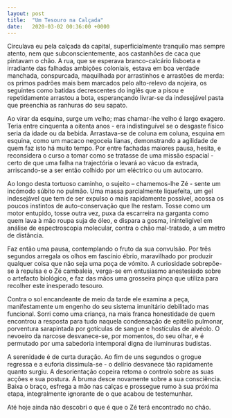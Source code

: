 ```yaml
---
layout: post
title:  "Um Tesouro na Calçada"
date:   2020-03-02 00:36:00 +0000
---
```

Circulava eu pela calçada da capital, superficialmente tranquilo mas sempre atento, nem que subconscientemente, aos castanhões de caca que pintavam o chão. A rua, que se esperava branco-calcário lisboeta e irradiante das falhadas ambições coloniais, estava em boa verdade manchada, conspurcada, maquilhada por arrastinhos e arrastões de merda: os primos padrões mais bem marcados pelo alto-relevo da nojeira, os seguintes como batidas decrescentes do inglês que a pisou e repetidamente arrastou a bota, esperançando livrar-se da indesejável pasta que preenchia as ranhuras do seu sapato.

Ao virar da esquina, surge um velho; mas chamar-lhe velho é largo exagero. Teria entre cinquenta a oitenta anos - era indistinguível se o desgaste físico seria da idade ou da bebida. Arrastava-se de coluna em coluna, esquina em esquina, como um macaco negoceia lianas, demonstrando a agilidade de quem faz isto há muito tempo. Por entre fachadas maiores pausa, hesita, e reconsidera o curso a tomar como se tratasse de uma missão espacial - certo de que uma falha na trajectória o levará ao vácuo da estrada, arriscando-se a ser então colhido por um eléctrico ou um autocarro.

Ao longo desta tortuoso caminho, o sujeito – chamemos-lhe Zé - sente um incómodo súbito no pulmão. Uma massa parcialmente liquefeita, um gel indesejável que tem de ser expulso o mais rapidamente possível, acossa os poucos instintos de auto-conservação que lhe restam. Tosse como um motor entupido, tosse outra vez, puxa da escarreira na garganta como quem lava à mão roupa suja de óleo, e dispara a gosma, ininteligível em análise de espectroscopia molecular, contra o chão mal-tratado, a um metro de distância.

Faz então uma pausa, contemplando o fruto da sua convulsão. Por três segundos arregala os olhos em fascínio ébrio, maravilhado por produzir qualquer coisa que não seja uma poça de vómito.
A curiosidade sobrepõe-se à repulsa e o Zé cambaleia, verga-se em entusiasmo anestesiado sobre o artefacto biológico, e faz das mãos uma grosseira pinça que utiliza para recolher este inesperado tesouro.

Contra o sol encandeante de meio da tarde ele examina a peça, manifestamente um engenho do seu sistema imunitário debilitado mas funcional. Sorri como uma criança, na mais franca honestidade de quem encontrou a resposta para tudo naquela condensação de epitélio pulmonar, porventura sarapintada por gotículas de sangue e hostículas de alvéolo. O nevoeiro da narcose desvanece-se, por momentos, do seu olhar, e é permutado por uma sabedoria intemporal digna de iluminuras budistas.

A serenidade é de curta duração. Ao fim de uns segundos o grogue regressa e a euforia dissimula-se - o delírio desvanece tão rapidamente quanto surgiu. A desorientação copeira retoma o controlo sobre as suas acções e sua postura. A bruma desce novamente sobre a sua consciência. Baixa o braço, esfrega a mão nas calças e prossegue rumo à sua próxima etapa, integralmente ignorante de o que acabou de testemunhar.

Até hoje ainda não descobri o que é que o Zé terá encontrado no chão.
